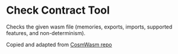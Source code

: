 # Check Contract Tool

Checks the given wasm file (memories, exports, imports, supported features, and non-determinism).

Copied and adapted from [CosmWasm repo](https://github.com/CosmWasm/cosmwasm/tree/v1.0.0/packages/vm)